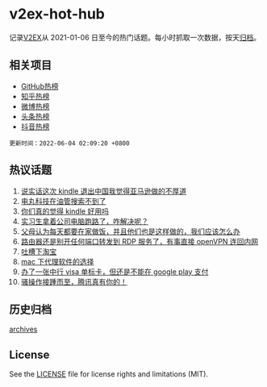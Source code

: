 # v2ex-hot-hub

 记录[V2EX](https://www.v2ex.com/)从 2021-01-06 日至今的热门话题。每小时抓取一次数据，按天[归档](archives)。
 
 ## 相关项目

- [GitHub热榜](https://github.com/lonnyzhang423/github-hot-hub)
- [知乎热榜](https://github.com/lonnyzhang423/zhihu-hot-hub)
- [微博热榜](https://github.com/lonnyzhang423/weibo-hot-hub)
- [头条热榜](https://github.com/lonnyzhang423/toutiao-hot-hub)
- [抖音热榜](https://github.com/lonnyzhang423/douyin-hot-hub)


 `更新时间：2022-06-04 02:09:20 +0800`

## 热议话题

1. [说实话这次 kindle 退出中国我觉得亚马逊做的不厚道](https://www.v2ex.com/t/857070)
1. [电丸科技在油管搜索不到了](https://www.v2ex.com/t/857130)
1. [你们真的觉得 kindle 好用吗](https://www.v2ex.com/t/857141)
1. [实习生拿着公司电脑跑路了，咋解决呢？](https://www.v2ex.com/t/857065)
1. [父母认为每天都要在家做饭，并且他们也是这样做的，我们应该怎么办](https://www.v2ex.com/t/857157)
1. [路由器还是别开任何端口转发到 RDP 服务了，有事直接 openVPN 连回内网](https://www.v2ex.com/t/857058)
1. [吐槽下淘宝](https://www.v2ex.com/t/857116)
1. [mac 下代理软件的选择](https://www.v2ex.com/t/857123)
1. [办了一张中行 visa 单标卡，但还是不能在 google play 支付](https://www.v2ex.com/t/857088)
1. [骚操作接踵而至，腾讯真有你的！](https://www.v2ex.com/t/857072)

## 历史归档

[archives](archives)

## License

See the [LICENSE](LICENSE) file for license rights and limitations (MIT).
